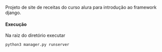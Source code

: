 Projeto de site de receitas do curso alura para introdução ao framework django.

#### Execução
Na raiz do diretório executar
```
python3 manager.py runserver
```